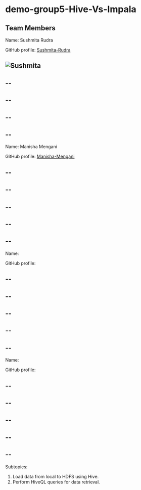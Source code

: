 # demo-group5-Hive-Vs-Impala
## Team Members
Name: Sushmita Rudra

GitHub profile: [Sushmita-Rudra](https://github.com/Sushmita-Rudra)

![Sushmita](./IMG_2139.jpg)
--
--
--
--
--
--
--
--
--


Name: Manisha Mengani

GitHub profile: [Manisha-Mengani](https://github.com/Manisha-Mengani)

--
--
--
--
--
--
--
--
--
--

Name: 

GitHub profile: []()

--
--
--
--
--
--
--
--
--
--


Name:

GitHub profile: []()

--
--
--
--
--
--
--
--
--
--



Subtopics:
1. Load data from local to HDFS using Hive.
1. Perform HiveQL queries for data retrieval.
